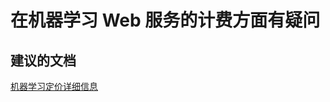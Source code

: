 <properties 
    pageTitle="I have a question regarding billing for machine learning web services"
    description="在机器学习 Web 服务的计费方面有疑问"
    service="microsoft.machinelearning"
    resource="webServices"
    authors="jajan17"
    displayOrder="4"
    selfHelpType="resource"
    supportTopicIds=""
    resourceTags=""
    productPesIds=""
    cloudEnvironments="public"
 />


# <a name="i-have-a-question-regarding-billing-for-machine-learning-web-services"></a>在机器学习 Web 服务的计费方面有疑问

## <a name="recommended-documents"></a>**建议的文档**
[机器学习定价详细信息](http://go.microsoft.com/fwlink/?LinkId=824637)



<!--HONumber=Nov16_HO4-->


